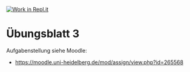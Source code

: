 [![Work in Repl.it](https://classroom.github.com/assets/work-in-replit-14baed9a392b3a25080506f3b7b6d57f295ec2978f6f33ec97e36a161684cbe9.svg)](https://classroom.github.com/online_ide?assignment_repo_id=3937917&assignment_repo_type=AssignmentRepo)
# Übungsblatt 3

Aufgabenstellung siehe Moodle:
- https://moodle.uni-heidelberg.de/mod/assign/view.php?id=265568
